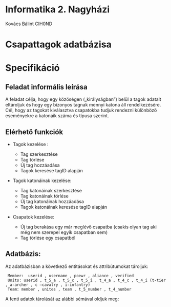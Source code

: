 # Informatika 2. Nagyházi
  Kovács Bálint CIH0ND

# Csapattagok adatbázisa

# Specifikáció

## Feladat informális leírása

A feladat célja, hogy egy közöségen („királyságban”) belül a tagok adatait eltároljuk és hogy egy bizonyos tagnak mennyi katona áll rendelkezésére. Cél, hogy az tagokat kiválasztva csapatokba tudjuk rendezni különböző eseményekre a katonáik száma és típusa szerint.

## Elérhető funkciók
* Tagok kezelése :

	* Tag szerkesztése
	* Tag törlése
	* Új tag hozzáadása
	* Tagok keresése tagID alapján
* Tagok katonáinak kezelése:
	* Tag katonáinak szerkesztése
	* Tag katonáinak törlése
	* Új tag katonáinak hozzáadása
	* Tagok katonáinak keresése tagID alapján
* Csapatok kezelése:
	* Új tag berakása egy már meglévő csapatba (csakis olyan tag aki még nem szerepel egyik csapatban sem)
	* Tag törlése egy csapatból

## Adatbázis:
Az adatbázisban a következő entitásokat és attribútumokat tároljuk:

	 Member:  userid , username , poewr , aliance , verified
	 Units: userid , t_5_a , t_5_c , t_5_i , t_4_a , t_4_c , t_4_i (t-tier , a-archer , c –cavalry , i-infantry)
	 Team: member , unites , team , t_5_number , t_4_number

A fenti adatok tárolását az alábbi sémával oldjuk meg:
